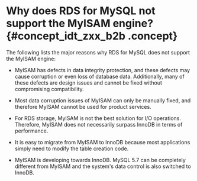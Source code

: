 # Why does RDS for MySQL not support the MyISAM engine? {#concept_idt_zxx_b2b .concept}

The following lists the major reasons why RDS for MySQL does not support the MyISAM engine:

-   MyISAM has defects in data integrity protection, and these defects may cause corruption or even loss of database data. Additionally, many of these defects are design issues and cannot be fixed without compromising compatibility.

-   Most data corruption issues of MyISAM can only be manually fixed, and therefore MyISAM cannot be used for product services.

-   For RDS storage, MyISAM is not the best solution for I/O operations. Therefore, MyISAM does not necessarily surpass InnoDB in terms of performance.

-   It is easy to migrate from MyISAM to InnoDB because most applications simply need to modify the table creation code.

-   MyISAM is developing towards InnoDB. MySQL 5.7 can be completely different from MyISAM and the system's data control is also switched to InnoDB.


